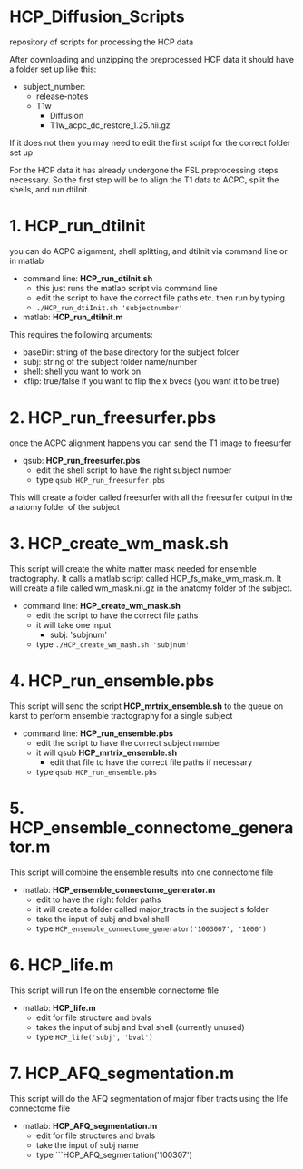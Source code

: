 # HCP_Diffusion_Scripts
repository of scripts for processing the HCP data

After downloading and unzipping the preprocessed HCP data it should have a folder set up like this:

- subject_number:
  - release-notes
  - T1w
    * Diffusion
    * T1w_acpc_dc_restore_1.25.nii.gz

If it does not then you may need to edit the first script for the correct folder set up

For the HCP data it has already undergone the FSL preprocessing steps necessary. So the first step will be to align the T1 data to ACPC, split the shells, and run dtiInit. 

# 1. HCP_run_dtiInit
you can do ACPC alignment, shell splitting, and dtiInit via command line or in matlab
- command line: **HCP_run_dtiInit.sh**
  - this just runs the matlab script via command line
  - edit the script to have the correct file paths etc. then run by typing
  * ```./HCP_run_dtiInit.sh 'subjectnumber'```
- matlab: **HCP_run_dtiInit.m**

This requires the following arguments:
  - baseDir: string of the base directory for the subject folder
  - subj: string of the subject folder name/number
  - shell: shell you want to work on 
  - xflip: true/false if you want to flip the x bvecs (you want it to be true)

# 2. HCP_run_freesurfer.pbs
once the ACPC alignment happens you can send the T1 image to freesurfer
- qsub: **HCP_run_freesurfer.pbs**
  - edit the shell script to have the right subject number
  - type ```qsub HCP_run_freesurfer.pbs```
  
This will create a folder called freesurfer with all the freesurfer output in the anatomy folder of the subject
  
# 3. HCP_create_wm_mask.sh
This script will create the white matter mask needed for ensemble tractography. It calls a matlab script called HCP_fs_make_wm_mask.m. It will create a file called wm_mask.nii.gz in the anatomy folder of the subject.
- command line: **HCP_create_wm_mask.sh**
  - edit the script to have the correct file paths
  - it will take one input
    - subj: 'subjnum'
  - type ```./HCP_create_wm_mash.sh 'subjnum'```

# 4. HCP_run_ensemble.pbs
This script will send the script **HCP_mrtrix_ensemble.sh** to the queue on karst to perform ensemble tractography for a single subject
- command line: **HCP_run_ensemble.pbs**
  - edit the script to have the correct subject number
  - it will qsub **HCP_mrtrix_ensemble.sh**
    - edit that file to have the correct file paths if necessary
  - type ```qsub HCP_run_ensemble.pbs```

# 5. HCP_ensemble_connectome_generator.m
This script will combine the ensemble results into one connectome file
- matlab: **HCP_ensemble_connectome_generator.m**
  - edit to have the right folder paths
  - it will create a folder called major_tracts in the subject's folder
  - take the input of subj and bval shell
  - type ```HCP_ensemble_connectome_generator('1003007', '1000')```
  
# 6. HCP_life.m
This script will run life on the ensemble connectome file
- matlab: **HCP_life.m**
  - edit for file structure and bvals
  - takes the input of subj and bval shell (currently unused)
  - type ```HCP_life('subj', 'bval')```
  
# 7. HCP_AFQ_segmentation.m
This script will do the AFQ segmentation of major fiber tracts using the life connectome file
- matlab: **HCP_AFQ_segmentation.m**
  - edit for file structures and bvals
  - take the input of subj name
  - type ```HCP_AFQ_segmentation('100307')
